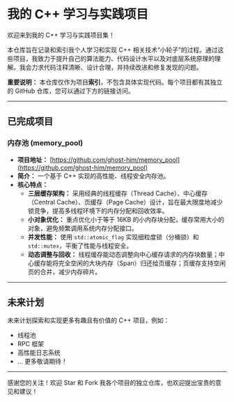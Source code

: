 # 我的 C++ 学习与实践项目

欢迎来到我的 C++ 学习与实践项目集！

本仓库旨在记录和索引我个人学习和实现 C++ 相关技术“小轮子”的过程。通过这些项目，我致力于提升自己的算法能力、代码设计水平以及对底层系统原理的理解。我会力求代码注释清晰、设计合理，并持续改进和修复发现的问题。

**重要说明：** 本仓库仅作为项目**索引**，不包含具体实现代码。每个项目都有其独立的 GitHub 仓库，您可以通过下方的链接访问。

---

## 已完成项目

### 内存池 (memory_pool)

*   **项目地址：** [https://github.com/ghost-him/memory_pool](https://github.com/ghost-him/memory_pool)
*   **简介：** 一个基于 C++ 实现的高性能、线程安全内存池。
*   **核心特点：**
    *   **三层缓存架构：** 采用经典的线程缓存（Thread Cache）、中心缓存（Central Cache）、页缓存（Page Cache）设计，旨在最大限度地减少锁竞争，提高多线程环境下的内存分配和回收效率。
    *   **小对象优化：** 重点优化小于等于 16KB 的小内存块分配，缓存常用大小的对象，避免频繁调用系统内存分配接口。
    *   **并发性能：** 使用 `std::atomic_flag` 实现细粒度锁（分桶锁）和 `std::mutex`，平衡了性能与线程安全。
    *   **动态调整与回收：** 线程缓存能动态调整向中心缓存请求的内存块数量；中心缓存能将完全空闲的大块内存（Span）归还给页缓存；页缓存支持空闲页的合并，减少内存碎片。

---

## 未来计划

未来计划探索和实现更多有趣且有价值的 C++ 项目，例如：

*   线程池
*   RPC 框架
*   高性能日志系统
*   ... 更多敬请期待！

---

感谢您的关注！欢迎 Star 和 Fork 我各个项目的独立仓库，也欢迎提出宝贵的意见和建议！
